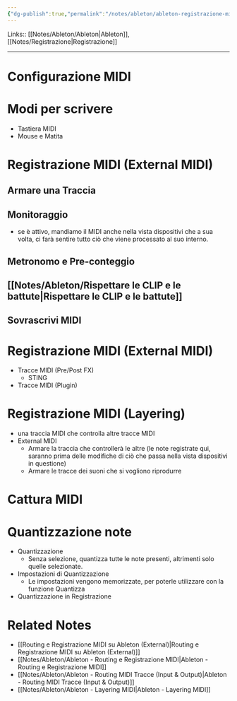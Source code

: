 ```yaml
---
{"dg-publish":true,"permalink":"/notes/ableton/ableton-registrazione-midi/","tags":["type/note"]}
---
```


Links:: [[Notes/Ableton/Ableton\|Ableton]], [[Notes/Registrazione\|Registrazione]]

---
# Configurazione MIDI


# Modi per scrivere

- Tastiera MIDI
- Mouse e Matita



# Registrazione MIDI (External MIDI)

## Armare una Traccia


## Monitoraggio

- se è attivo, mandiamo il MIDI anche nella vista dispositivi che a sua volta, ci farà sentire tutto ciò che viene processato al suo interno. 

## Metronomo e Pre-conteggio



## [[Notes/Ableton/Rispettare le CLIP e le battute\|Rispettare le CLIP e le battute]]


## Sovrascrivi MIDI


# Registrazione MIDI (External MIDI)

- Tracce MIDI (Pre/Post FX) 
	- STING
- Tracce MIDI (Plugin)


# Registrazione MIDI (Layering)

- una traccia MIDI che controlla altre tracce MIDI
- External MIDI
	- Armare la traccia che controllerà le altre (le note registrate qui, saranno prima delle modifiche di ciò che passa nella vista dispositivi in questione)
	- Armare le tracce dei suoni che si vogliono riprodurre


# Cattura MIDI





# Quantizzazione note

- Quantizzazione
	- Senza selezione, quantizza tutte le note presenti, altrimenti solo quelle selezionate.
- Impostazioni di Quantizzazione
	- Le impostazioni vengono memorizzate, per poterle utilizzare con la funzione Quantizza
- Quantizzazione in Registrazione


# Related Notes

- [[Routing e Registrazione MIDI su Ableton (External)\|Routing e Registrazione MIDI su Ableton (External)]]
- [[Notes/Ableton/Ableton - Routing e Registrazione MIDI\|Ableton - Routing e Registrazione MIDI]]
- [[Notes/Ableton/Ableton - Routing MIDI Tracce (Input & Output)\|Ableton - Routing MIDI Tracce (Input & Output)]]
- [[Notes/Ableton/Ableton - Layering MIDI\|Ableton - Layering MIDI]]

